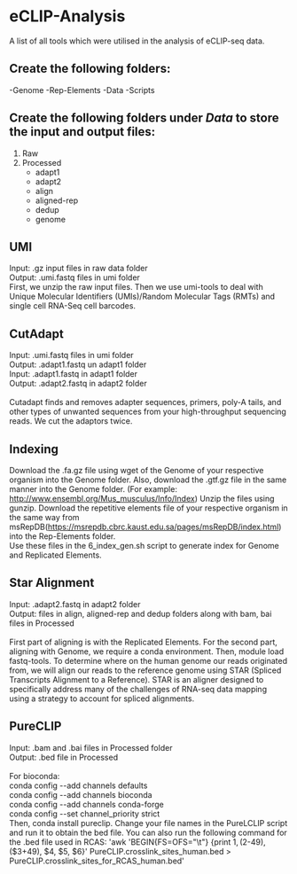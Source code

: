 # eCLIP-Analysis
A list of all tools which were utilised in the analysis of eCLIP-seq data.

## Create the following folders:
-Genome
-Rep-Elements
-Data
-Scripts

## Create the following folders under *Data* to store the input and output files:
1. Raw
2. Processed
   * adapt1
   * adapt2
   * align
   * aligned-rep
   * dedup
   * genome 
## UMI
Input: .gz input files in raw data folder <br>
Output: .umi.fastq files in umi folder<be>
<br>
First, we unzip the raw input files. Then we use umi-tools to deal with Unique Molecular Identifiers (UMIs)/Random Molecular Tags (RMTs) and single cell RNA-Seq cell barcodes.

## CutAdapt
Input: .umi.fastq files in umi folder<br> 
Output: .adapt1.fastq un adapt1 folder<be>
<br>
Input: .adapt1.fastq in adapt1 folder<br>
Output: .adapt2.fastq in adapt2 folder<br>
<br>
Cutadapt finds and removes adapter sequences, primers, poly-A tails, and other types of unwanted sequences from your high-throughput sequencing reads. We cut the adaptors twice.
## Indexing
Download the .fa.gz file using wget of the Genome of your respective organism into the Genome folder. Also, download the .gtf.gz file in the same manner into the Genome folder. (For example: http://www.ensembl.org/Mus_musculus/Info/Index) Unzip the files using gunzip. Download the repetitive elements file of your respective organism in the same way from msRepDB(https://msrepdb.cbrc.kaust.edu.sa/pages/msRepDB/index.html) into the Rep-Elements folder.<br>
Use these files in the 6_index_gen.sh script to generate index for Genome and Replicated Elements.

## Star Alignment
Input: .adapt2.fastq in adapt2 folder<br>
Output: files in align, aligned-rep and dedup folders along with bam, bai files in Processed<br>
<br>
First part of aligning is with the Replicated Elements. For the second part, aligning with Genome, we require a conda environment. Then, module load fastq-tools. To determine where on the human genome our reads originated from, we will align our reads to the reference genome using STAR (Spliced Transcripts Alignment to a Reference). STAR is an aligner designed to specifically address many of the challenges of RNA-seq data mapping using a strategy to account for spliced alignments.

## PureCLIP
Input: .bam and .bai files in Processed folder<br>
Output: .bed file in Processed<br>
<br>
For bioconda: <br>
conda config --add channels defaults<br>
conda config --add channels bioconda<br>
conda config --add channels conda-forge<br>
conda config --set channel_priority strict<br>
Then, conda install pureclip. Change your file names in the PureLCLIP script and run it to obtain the bed file. 
You can also run the following command for the .bed file used in RCAS:
'awk 'BEGIN{FS=OFS="\t"} {print $1, ($2-49), ($3+49), $4, $5, $6}' PureCLIP.crosslink_sites_human.bed > PureCLIP.crosslink_sites_for_RCAS_human.bed'









